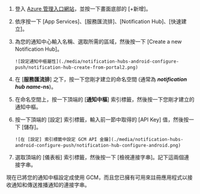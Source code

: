

1. 登入 [Azure 管理入口網站](https://manage.windowsazure.com/)，並按一下畫面底部的 [+新增]。
2. 依序按一下 [App Services]、[服務匯流排]、[Notification Hub]、[快速建立]。
3. 為您的通知中心輸入名稱、選取所需的區域，然後按一下 [Create a new Notification Hub]。
   
       ![設定通知中樞屬性](./media/notification-hubs-android-configure-push/notification-hub-create-from-portal2.png)
4. 在 [**服務匯流排**] 之下，按一下您剛才建立的命名空間 (通常為 ***notification hub name*-ns**)。
5. 在命名空間上，按一下頂端的 [**通知中樞**] 索引標籤，然後按一下您剛才建立的通知中樞。
6. 按一下頂端的 [設定] 索引標籤，輸入前一節中取得的 [API Key] 值，然後按一下 [儲存]。
   
       ![在 [設定] 索引標籤中設定 GCM API 金鑰](./media/notification-hubs-android-configure-push/notification-hub-configure-android.png)
7. 選取頂端的 [儀表板] 索引標籤，然後按一下 [檢視連接字串]。記下這兩個連接字串。

現在已將您的通知中樞設定成使用 GCM，而且您已擁有可用來註冊應用程式以接收通知和傳送推播通知的連接字串。

<!---HONumber=Oct15_HO3-->